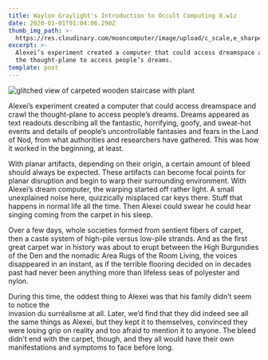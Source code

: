 ```yaml
---
title: Waylon Graylight's Introduction to Occult Computing 8.w1z
date: 2020-01-01T01:04:06.290Z
thumb_img_path: >-
  https://res.cloudinary.com/mooncomputer/image/upload/c_scale,e_sharpen:100,h_300,q_auto:best/v1577754005/Moon%20Computer%20Blog/W1Z/Waylon%20Graylight/waylon-gralight-occult-compute-8--alessio-lin-nTcKzJ9XrmI-unsplash--glitched.jpg
excerpt: >-
  Alexei’s experiment created a computer that could access dreamspace and crawl
  the thought-plane to access people’s dreams.
template: post
---
```

![glitched view of carpeted wooden staircase with plant](https://res.cloudinary.com/mooncomputer/image/upload/c_scale,e_sharpen:100,h_800,q_auto:best/v1577754005/Moon%20Computer%20Blog/W1Z/Waylon%20Graylight/waylon-gralight-occult-compute-8--alessio-lin-nTcKzJ9XrmI-unsplash--glitched.jpg "Waylon Graylight's Introduction to Occult Computing 8")

Alexei’s experiment created a computer that could access dreamspace and crawl the thought-plane to access people’s dreams. Dreams appeared as text readouts describing all the fantastic, horrifying, goofy, and sweat-hot events and details of people’s uncontrollable fantasies and fears in the Land of Nod, from what authorities and researchers have gathered. This was how it worked in the beginning, at least.

With planar artifacts, depending on their origin, a certain amount of bleed should always be expected. These artifacts can become focal points for planar disruption and begin to warp their surrounding environment. With Alexei’s dream computer, the warping started off rather light. A small unexplained noise here, quizzically misplaced car keys there. Stuff that happens in normal life all the time. Then Alexei could swear he could hear singing coming from the carpet in his sleep. 

Over a few days, whole societies formed from sentient fibers of carpet, then a caste system of high-pile versus low-pile strands. And as the first great carpet war in history was about to erupt between the High Burgundies of the Den and the nomadic Area Rugs of the Room Living, the voices disappeared in an instant, as if the terrible flooring decided on in decades past had never been anything more than lifeless seas of polyester and nylon. 

During this time, the oddest thing to Alexei was that his family didn’t seem to notice the \
invasion du surréalisme at all. Later, we’d find that they did indeed see all the same things as Alexei, but they kept it to themselves, convinced they were losing grip on reality and too afraid to mention it to anyone. The bleed didn’t end with the carpet, though, and they all would have their own manifestations and symptoms to face before long.
